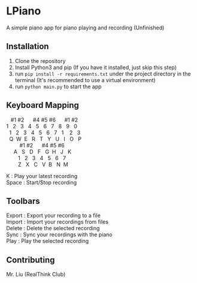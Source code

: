 # LPiano

A simple piano app for piano playing and recording
(Unfinished)

## Installation

1. Clone the repository
2. Install Python3 and pip (If you have it installed, just skip this step)
3. run `pip install -r requirements.txt` under the project directory in the terminal (It's recommended to use a virtual environment)
4. run `python main.py` to start the app

## Keyboard Mapping

&nbsp;&nbsp;&nbsp;#1&nbsp;#2&nbsp;&nbsp;&nbsp;&nbsp;&nbsp;&nbsp;#4&nbsp;#5&nbsp;#6&nbsp;&nbsp;&nbsp;&nbsp;&nbsp;&nbsp;#1&nbsp;#2  
1&nbsp;&nbsp;&nbsp;2&nbsp;&nbsp;&nbsp;3&nbsp;&nbsp;&nbsp;4&nbsp;&nbsp;&nbsp;5&nbsp;&nbsp;&nbsp;6&nbsp;&nbsp;&nbsp;7&nbsp;&nbsp;&nbsp;8&nbsp;&nbsp;&nbsp;9&nbsp;&nbsp;&nbsp;0  
&nbsp;&nbsp;1&nbsp;&nbsp;&nbsp;2&nbsp;&nbsp;&nbsp;3&nbsp;&nbsp;&nbsp;4&nbsp;&nbsp;&nbsp;5&nbsp;&nbsp;&nbsp;6&nbsp;&nbsp;&nbsp;7&nbsp;&nbsp;&nbsp;1&nbsp;&nbsp;&nbsp;&nbsp;2&nbsp;&nbsp;&nbsp;3  
&nbsp;&nbsp;Q&nbsp;&nbsp;W&nbsp;&nbsp;E&nbsp;&nbsp;&nbsp;R&nbsp;&nbsp;&nbsp;T&nbsp;&nbsp;&nbsp;Y&nbsp;&nbsp;&nbsp;U&nbsp;&nbsp;&nbsp;I&nbsp;&nbsp;&nbsp;O&nbsp;&nbsp;&nbsp;P  
&nbsp;&nbsp;&nbsp;&nbsp;&nbsp;&nbsp;&nbsp;&nbsp;&nbsp;#1&nbsp;#2&nbsp;&nbsp;&nbsp;&nbsp;&nbsp;&nbsp;#4&nbsp;#5&nbsp;#6  
&nbsp;&nbsp;&nbsp;&nbsp;&nbsp;A&nbsp;&nbsp;&nbsp;S&nbsp;&nbsp;&nbsp;D&nbsp;&nbsp;&nbsp;F&nbsp;&nbsp;&nbsp;G&nbsp;&nbsp;H&nbsp;&nbsp;&nbsp;J&nbsp;&nbsp;&nbsp;K  
&nbsp;&nbsp;&nbsp;&nbsp;&nbsp;&nbsp;&nbsp;&nbsp;1&nbsp;&nbsp;&nbsp;2&nbsp;&nbsp;&nbsp;3&nbsp;&nbsp;&nbsp;4&nbsp;&nbsp;&nbsp;5&nbsp;&nbsp;&nbsp;6&nbsp;&nbsp;&nbsp;7  
&nbsp;&nbsp;&nbsp;&nbsp;&nbsp;&nbsp;&nbsp;&nbsp;Z&nbsp;&nbsp;&nbsp;X&nbsp;&nbsp;&nbsp;C&nbsp;&nbsp;&nbsp;V&nbsp;&nbsp;B&nbsp;&nbsp;&nbsp;N&nbsp;&nbsp;M  

K : Play your latest recording  
Space : Start/Stop recording  

## Toolbars

Export : Export your recording to a file  
Import : Import your recordings from files  
Delete : Delete the selected recording  
Sync : Sync your recordings with the piano  
Play : Play the selected recording

## Contributing

Mr. Liu (RealThink Club)
